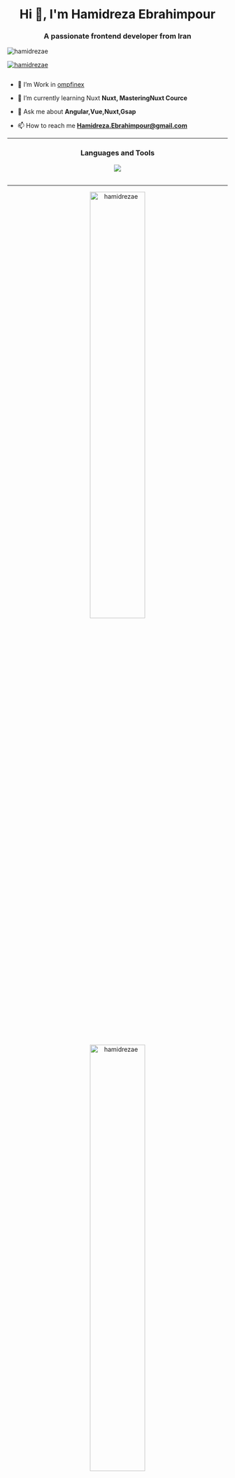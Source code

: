 <h1 align="center">Hi 👋, I'm Hamidreza Ebrahimpour</h1>
<h3 align="center">A passionate frontend developer from Iran</h3>

<p align="left"> <img src="https://komarev.com/ghpvc/?username=hamidrezae&label=Profile%20views&color=0e75b6&style=flat" alt="hamidrezae" /> </p>

<p align="left"> <a href="https://github.com/ryo-ma/github-profile-trophy"><img src="https://github-profile-trophy.vercel.app/?username=hamidrezae" alt="hamidrezae" /></a> </p>

<p align="left"> <a href="https://twitter.com/" target="blank"><img src="https://img.shields.io/twitter/follow/?logo=twitter&style=for-the-badge" alt="" /></a> </p>

- 🔭 I’m Work in [ompfinex](ompfinex.com)

- 🌱 I’m currently learning Nuxt **Nuxt, MasteringNuxt Cource**

- 💬 Ask me about **Angular,Vue,Nuxt,Gsap**

- 📫 How to reach me **Hamidreza.Ebrahimpour@gmail.com**
<hr>
<h3 align="center">Languages and Tools</h3>
<div align="center">
  <img src="https://skillicons.dev/icons?i=html,css,angular,vue,nuxtjs,threejs,js,ts,tailwind,bootstrap,materialui,sass,less,prisma,graphql,git,github,gitlab,pinia,reactivex,supabase,firebase,vite,webpack,pnpm,yarn,webstorm,vscode,pug,postman"  />
</div>
<br>
<hr>
<div align="center">
<img align="center" src="https://github-readme-stats.vercel.app/api?username=hamidrezae&show_icons=true&locale=en" width='50%' alt="hamidrezae" />
<img align="center" src="https://github-readme-streak-stats.herokuapp.com/?user=hamidrezae&" alt="hamidrezae" width='50%' />
</div>

<h3 align="center">Connect with me</h3>
<hr>
<p align="center">
<a href="https://linkedin.com/in/hamidreza-ebrahimpour-315663258" target="blank"><img align="center" src="https://raw.githubusercontent.com/rahuldkjain/github-profile-readme-generator/master/src/images/icons/Social/linked-in-alt.svg" alt="hamidreza-ebrahimpour-315663258" height="30" width="40" /></a>
<a href="https://instagram.com/hamidrezaebrahimpourr" target="blank"><img align="center" src="https://raw.githubusercontent.com/rahuldkjain/github-profile-readme-generator/master/src/images/icons/Social/instagram.svg" alt="hamidrezaebrahimpourr" height="30" width="40" /></a>
<a href="https://discord.comm/users/480317534969659392" target="blank"><img align="center" src="https://raw.githubusercontent.com/rahuldkjain/github-profile-readme-generator/master/src/images/icons/Social/discord.svg" alt="480317534969659392" height="30" width="40" /></a>
</p>
